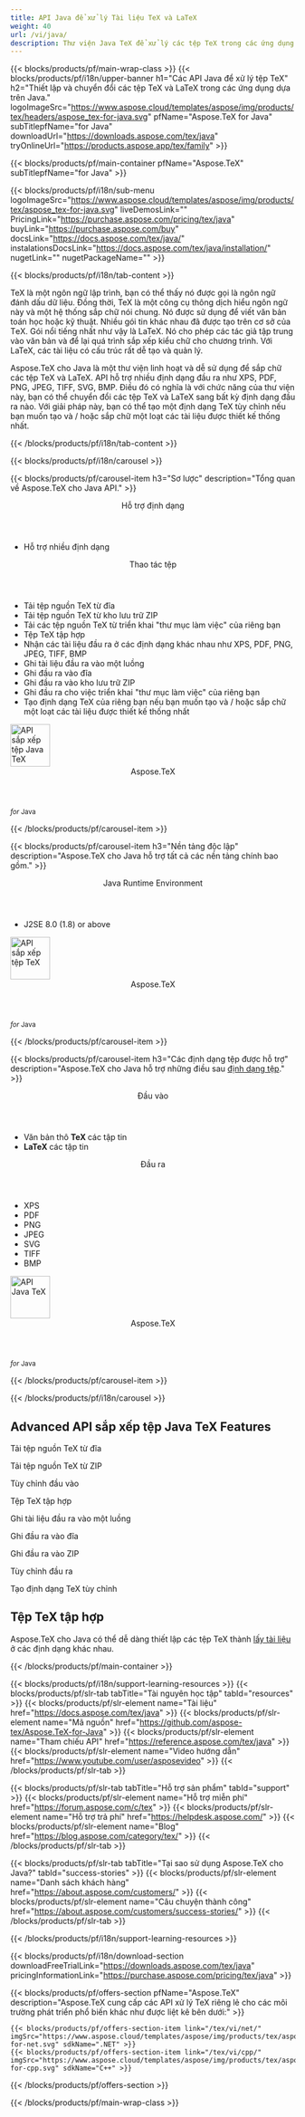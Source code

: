 ```yaml
---
title: API Java để xử lý Tài liệu TeX và LaTeX
weight: 40
url: /vi/java/ 
description: Thư viện Java TeX để xử lý các tệp TeX trong các ứng dụng Java. Nó cung cấp chức năng sắp chữ và chuyển đổi TeX sang PDf, SVG, XPS và các định dạng khác.
---
```


{{< blocks/products/pf/main-wrap-class >}}
{{< blocks/products/pf/i18n/upper-banner h1="Các API Java để xử lý tệp TeX" h2="Thiết lập và chuyển đổi các tệp TeX và LaTeX trong các ứng dụng dựa trên Java." logoImageSrc="https://www.aspose.cloud/templates/aspose/img/products/tex/headers/aspose_tex-for-java.svg" pfName="Aspose.TeX for Java" subTitlepfName="for Java" downloadUrl="https://downloads.aspose.com/tex/java" tryOnlineUrl="https://products.aspose.app/tex/family" >}}

{{< blocks/products/pf/main-container pfName="Aspose.TeX" subTitlepfName="for Java" >}}

{{< blocks/products/pf/i18n/sub-menu logoImageSrc="https://www.aspose.cloud/templates/aspose/img/products/tex/aspose_tex-for-java.svg" liveDemosLink="" PricingLink="https://purchase.aspose.com/pricing/tex/java" buyLink="https://purchase.aspose.com/buy" docsLink="https://docs.aspose.com/tex/java/" instalationsDocsLink="https://docs.aspose.com/tex/java/installation/" nugetLink="" nugetPackageName="" >}}

{{< blocks/products/pf/i18n/tab-content >}}
<p>
TeX là một ngôn ngữ lập trình, bạn có thể thấy nó được gọi là ngôn ngữ đánh dấu dữ liệu. Đồng thời, TeX là một công cụ thông dịch hiểu ngôn ngữ này và một hệ thống sắp chữ nói chung.
Nó được sử dụng để viết văn bản toán học hoặc kỹ thuật. Nhiều gói tin khác nhau đã được tạo trên cơ sở của ΤeΧ. Gói nổi tiếng nhất như vậy là LaTeX. Nó cho phép các tác giả tập trung vào văn bản và để lại quá trình sắp xếp kiểu chữ cho chương trình. Với LaTeX, các tài liệu có cấu trúc rất dễ tạo và quản lý.
</p>
<p>
Aspose.TeX cho Java là một thư viện linh hoạt và dễ sử dụng để sắp chữ các tệp TeX và LaTeX. API hỗ trợ nhiều định dạng đầu ra như XPS, PDF, PNG, JPEG, TIFF, SVG, BMP. Điều đó có nghĩa là với chức năng của thư viện này, bạn có thể chuyển đổi các tệp TeX và LaTeX sang bất kỳ định dạng đầu ra nào. Với giải pháp này, bạn có thể tạo một định dạng TeX tùy chỉnh nếu bạn muốn tạo và / hoặc sắp chữ một loạt các tài liệu được thiết kế thống nhất. 
</p>

{{< /blocks/products/pf/i18n/tab-content >}}

<!--Diagrams Start-->
{{< blocks/products/pf/i18n/carousel >}}

{{< blocks/products/pf/carousel-item h3="Sơ lược" description="Tổng quan về Aspose.TeX cho Java API." >}}
<div class="diagram1 d1-java">
 <div class="d1-row">
  <div class="d1-col d1-left">
   <header>
    <i class="fa fa-bars">
    </i>
    Hỗ trợ định dạng
   </header>
   <ul>
    <li>
     Hỗ trợ nhiều định dạng
    </li>
   </ul>
  </div>
  <!--/left-->
  <div class="d1-col d1-right">
   <header>
    <i class="fa fa-cogs">
    </i>
    Thao tác tệp
   </header>
   <ul>
    <li>
     Tải tệp nguồn TeX từ đĩa
    </li>
    <li>
     Tải tệp nguồn TeX từ kho lưu trữ ZIP
    </li>
    <li>
     Tải các tệp nguồn TeX từ triển khai "thư mục làm việc" của riêng bạn
    </li>
    <li>
     Tệp TeX tập hợp
    </li>
    <li>
     Nhận các tài liệu đầu ra ở các định dạng khác nhau như XPS, PDF, PNG, JPEG, TIFF, BMP
    </li>
    <li>
     Ghi tài liệu đầu ra vào một luồng
    </li>
    <li>
     Ghi đầu ra vào đĩa
    </li>
    <li>
     Ghi đầu ra vào kho lưu trữ ZIP
    </li>
    <li>
     Ghi đầu ra cho việc triển khai "thư mục làm việc" của riêng bạn
    </li>
    <li>
     Tạo định dạng TeX của riêng bạn nếu bạn muốn tạo và / hoặc sắp chữ một loạt các tài liệu được thiết kế thống nhất
    </li>
   </ul>
  </div>
  <!--/right-->
 </div>
 <!--/row-->
 <div class="d1-logo">
  <img width="70" height="75" alt="API sắp xếp tệp Java TeX" src="https://www.aspose.cloud/templates/aspose/img/products/tex/aspose_tex-for-java.svg"/>
  <header>
   Aspose.TeX
  </header>
  <footer>
   <small>
    <em>
     for
    </em>
    Java
   </small>
  </footer>
 </div>
 <!--/logo-->
</div>

{{< /blocks/products/pf/carousel-item >}}

{{< blocks/products/pf/carousel-item h3="Nền tảng độc lập" description="Aspose.TeX cho Java hỗ trợ tất cả các nền tảng chính bao gồm." >}}
<div class="diagram1 d1-java">
 <div class="d1-row">
  <div class="d1-col d1-left">
   <!--<header><i class="fa fa-cubes"> </i>Mono</header>-->
  </div>
  <!--/left-->
  <div class="d1-col d1-right">
   <header>
    <i class="fa fa-cubes">
    </i>
    Java Runtime Environment
   </header>
   <ul>
    <li>
     J2SE 8.0 (1.8) or above
    </li>
   </ul>
  </div>
  <!--/right-->
 </div>
 <!--/row-->
 <div class="d1-logo">
  <img width="70" height="75" alt="API sắp xếp tệp TeX" src="https://www.aspose.cloud/templates/aspose/img/products/tex/aspose_tex-for-java.svg"/>
  <header>
   Aspose.TeX
  </header>
  <footer>
   <small>
    <em>
     for
    </em>
    Java
   </small>
  </footer>
 </div>
 <!--/logo-->
</div>

{{< /blocks/products/pf/carousel-item >}}

{{< blocks/products/pf/carousel-item h3="Các định dạng tệp được hỗ trợ" description="Aspose.TeX cho Java hỗ trợ những điều sau [định dạng tệp](https://docs.aspose.com/tex/java/supported-file-formats/)." >}}
<div class="diagram1 d2 d1-java">
 <div class="d1-row">
  <div class="d1-col d1-left">
   <header>
    <i class="fa fa-long-arrow-up">
    </i>
    Đầu vào
   </header>
   <ul>
    <li>
     Văn bản thô
     <strong>
      TeX
     </strong>
     các tập tin
    </li>
    <li>
     <strong>
      LaTeX
     </strong>
     các tập tin
    </li>
   </ul>
  </div>
  <!--/left-->
  <div class="d1-col d1-right">
   <header>
    <i class="fa fa-long-arrow-down">
    </i>
    Đầu ra
   </header>
   <ul>
    <li>
     XPS
    </li>
    <li>
     PDF
    </li>
    <li>
     PNG
    </li>
    <li>
     JPEG
    </li>
    <li>
     SVG
    </li>
    <li>
     TIFF
    </li>
    <li>
     BMP
    </li>
   </ul>
  </div>
  <!--/right-->
 </div>
 <!--/row-->
 <div class="d1-logo">
  <img width="70" height="75" alt="API Java TeX" src="https://www.aspose.cloud/templates/aspose/img/products/tex/aspose_tex-for-java.svg"/>
  <header>
   Aspose.TeX
  </header>
  <footer>
   <small>
    <em>
     for
    </em>
    Java
   </small>
  </footer>
 </div>
 <!--/logo-->
</div>

{{< /blocks/products/pf/carousel-item >}}

{{< /blocks/products/pf/i18n/carousel >}}
<!--Diagrams End-->

<!--Feature-section Start-->
<div class="container-fluid features-section bg-gray singleproduct">
 <a class="anchor" id="features" name="features">
 </a>
 <div class="row">
  <div class="container">
   <h2 class="h2title">
    Advanced API sắp xếp tệp Java TeX Features
   </h2>
   <p>
   </p>
   <div class="col-lg-4">
    <em class="fa fa-upload ico-blue fa-2x col-lg-2">
    </em>
    <p class="col-lg-10">
     Tải tệp nguồn TeX từ đĩa
    </p>
   </div>
   <div class="col-lg-4">
    <em class="fa fa-repeat ico-blue fa-2x col-lg-2">
    </em>
    <p class="col-lg-10">
     Tải tệp nguồn TeX từ ZIP
    </p>
   </div>
   <div class="col-lg-4">
    <em class="fa fa-cogs ico-blue fa-2x col-lg-2">
    </em>
    <p class="col-lg-10">
     Tùy chỉnh đầu vào
    </p>
   </div>
   <div class="col-lg-4">
    <em class="fa fa-pencil-square-o ico-blue fa-2x col-lg-2">
    </em>
    <p class="col-lg-10">
     Tệp TeX tập hợp
    </p>
   </div>
   <div class="col-lg-4">
    <em class="fa fa-floppy-o ico-blue fa-2x col-lg-2">
    </em>
    <p class="col-lg-10">
     Ghi tài liệu đầu ra vào một luồng
    </p>
   </div>
   <div class="col-lg-4">
    <em class="fa fa-floppy-o ico-blue fa-2x col-lg-2">
    </em>
    <p class="col-lg-10">
     Ghi đầu ra vào đĩa
    </p>
   </div>
   <div class="col-lg-4">
    <em class="fa fa-floppy-o ico-blue fa-2x col-lg-2">
    </em>
    <p class="col-lg-10">
     Ghi đầu ra vào ZIP
    </p>
   </div>
   <div class="col-lg-4">
    <em class="fa fa-cogs ico-blue fa-2x col-lg-2">
    </em>
    <p class="col-lg-10">
     Tùy chỉnh đầu ra
    </p>
   </div>
   <div class="col-lg-4">
    <em class="fa fa-cogs ico-blue fa-2x col-lg-2">
    </em>
    <p class="col-lg-10">
     Tạo định dạng TeX tùy chỉnh
    </p>
   </div>
   <div class="col-lg-12">
    <h2 class="h2title">
     Tệp TeX tập hợp
    </h2>
    <p>
     Aspose.TeX cho Java có thể dễ dàng thiết lập các tệp TeX thành <a href="/tex/java/conversion/">lấy tài liệu</a> ở các định dạng khác nhau.
    </p>
   </div>
  </div>
 </div>
</div>
<!--Feature-section End-->

{{< /blocks/products/pf/main-container >}}


{{< blocks/products/pf/i18n/support-learning-resources >}}
{{< blocks/products/pf/slr-tab tabTitle="Tài nguyên học tập" tabId="resources" >}}
{{< blocks/products/pf/slr-element name="Tài liệu" href="https://docs.aspose.com/tex/java" >}}
{{< blocks/products/pf/slr-element name="Mã nguồn" href="https://github.com/aspose-tex/Aspose.TeX-for-Java" >}}
{{< blocks/products/pf/slr-element name="Tham chiếu API" href="https://reference.aspose.com/tex/java" >}}
{{< blocks/products/pf/slr-element name="Video hướng dẫn" href="https://www.youtube.com/user/asposevideo" >}}
{{< /blocks/products/pf/slr-tab >}}

{{< blocks/products/pf/slr-tab tabTitle="Hỗ trợ sản phẩm" tabId="support" >}}
{{< blocks/products/pf/slr-element name="Hỗ trợ miễn phí" href="https://forum.aspose.com/c/tex" >}}
{{< blocks/products/pf/slr-element name="Hỗ trợ trả phí" href="https://helpdesk.aspose.com/" >}}
{{< blocks/products/pf/slr-element name="Blog" href="https://blog.aspose.com/category/tex/" >}}
{{< /blocks/products/pf/slr-tab >}}

{{< blocks/products/pf/slr-tab tabTitle="Tại sao sử dụng Aspose.TeX cho Java?" tabId="success-stories" >}}
{{< blocks/products/pf/slr-element name="Danh sách khách hàng" href="https://about.aspose.com/customers/" >}}
{{< blocks/products/pf/slr-element name="Câu chuyện thành công" href="https://about.aspose.com/customers/success-stories/" >}}
{{< /blocks/products/pf/slr-tab >}}

{{< /blocks/products/pf/i18n/support-learning-resources >}}

{{< blocks/products/pf/i18n/download-section downloadFreeTrialLink="https://downloads.aspose.com/tex/java" pricingInformationLink="https://purchase.aspose.com/pricing/tex/java" >}}

{{< blocks/products/pf/offers-section pfName="Aspose.TeX" description="Aspose.TeX cung cấp các API xử lý TeX riêng lẻ cho các môi trường phát triển phổ biến khác như được liệt kê bên dưới:" >}}

    {{< blocks/products/pf/offers-section-item link="/tex/vi/net/" imgSrc="https://www.aspose.cloud/templates/aspose/img/products/tex/aspose_tex-for-net.svg" sdkName=".NET" >}}
    {{< blocks/products/pf/offers-section-item link="/tex/vi/cpp/" imgSrc="https://www.aspose.cloud/templates/aspose/img/products/tex/aspose_tex-for-cpp.svg" sdkName="C++" >}}

{{< /blocks/products/pf/offers-section >}}

{{< /blocks/products/pf/main-wrap-class >}}
